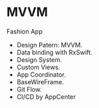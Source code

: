 # MVVM

Fashion App 

- Design Patern: MVVM.
- Data binding with RxSwift.
- Design System.
- Custom Views.
- App Coordinator.
- BaseWireFrame.
- Git Flow.
- CI/CD by AppCenter
